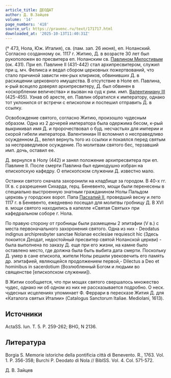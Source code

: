 ```yaml
---
article_title: ДЕОДАТ
author: Д. В.Зайцев
volume: '14'
page_numbers: '418'
source_url: https://pravenc.ru/text/171717.html
downloaded_at: '2025-10-13T11:40:31Z'
---
```


(† 473, Нола, Юж. Италия), св. (пам. зап. 26 июня), еп. Ноланский. Согласно созданному ок. 1117 г. Житию, Д. в возрасте 30 лет был рукоположен во пресвитера еп. Ноланским св. [Павлином Милостивым](<https://pravenc.ru/text/Павлином Милостивым.html>) (ок. 431). При еп. Павлине II (431-442) стал архипресвитером, служил при ц. мч. Феликса и ведал сбором церковных пожертвований, что стало причиной зависти нек-рых клириков, обвинивших Д. в расхищении церковного имущества. В отсутствие в Ноле еп. Павлина, к-рый всецело доверял архипресвитеру, Д. был обвинен в «оскорблении величества» и вызван на суд к рим. имп. [Валентиниану III](<https://pravenc.ru/text/Валентиниану III.html>) (425-455). Узнав об аресте, еп. Павлин обратился к императору, однако тот уклонился от встречи с епископом и поспешил отправить Д. в ссылку.

Освобождение святого, согласно Житию, произошло чудесным образом. Одна из 2 дочерей императора была одержима бесом, к-рый выкрикивал имя Д. и пророчествовал о буд. несчастьях для империи и скорой гибели императора. Валентиниан III вспомнил о несправедливо осужденном Д., велел вернуть того из ссылки и покаялся перед святым за несправедливое осуждение. По молитвам святого бес, терзавший имп. дочь, оставил ее.

Д. вернулся в Нолу (442) и занял положение архипресвитера при еп. Павлине II. После смерти Павлина был единодушно избран на епископскую кафедру. О епископском служении Д. известно мало.

Останки святого сначала захоронили на кладбище за городом. В 40-х гг. IX в. с разрешения Сихарда, герц. Беневенто, мощи были перенесены в специально выстроенную знатным гражданином Нолы Пальдом церковь у городских ворот. Папа [Пасхалий II](<https://pravenc.ru/text/Пасхалий II.html>), проведший весну и лето 1117 г. в Беневенто, ежедневно посещал для молитвы гробницу Д. В XVI в. мощи святого находились в капелле «Святая Святых» при кафедральном соборе г. Нола.

По правую сторону от гробницы были размещены 2 эпитафии (V в.) с места первоначального захоронения святого. Одна из них - Deodatus indignus archipresbyter sanctae Nolanae ecclesiae requiescit hic (Здесь покоится Деодат, недостойный пресвитер святой Ноланской церкви) - была выполнена по заказу Д. еще при его жизни, на камне было оставлено место, где должна была быть выбита дата смерти. Поскольку Д. умер в сане епископа, жители Нолы решили увековечить его память др. эпитафией, являющейся продолжением первой,- Dilectus a Deo et hominibus in sacerdotium (Возлюбленный Богом и людьми во священстве [епископском служении]).

В Житии сообщается, что при мощах святого свершалось множество чудес, однако ни об одном из них не рассказывается подробно. О неск. чудесных исцелениях упоминает Ф. Феррари в пересказе Жития Д. для «Каталога святых Италии» (Catalogus Sanctorum Italiae. Mediolani, 1613).

## Источники

ActaSS. Iun. T. 5. P. 259-262; BHG, N 2136.

## Литература

Borgia S. Memorie istoriche della pontificia città di Benevento. R., 1763. Vol. 1. P. 356-358; Burchi P. Deodato di Nola // BiblSS. Vol. 4. Col. 571-572.

Д. В.  Зайцев
